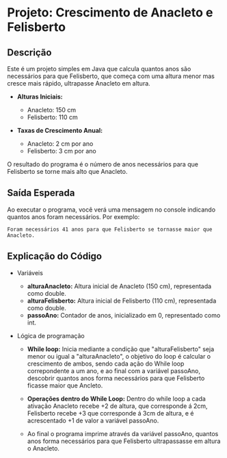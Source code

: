 # Projeto: Crescimento de Anacleto e Felisberto

## Descrição

Este é um projeto simples em Java que calcula quantos anos são necessários para que Felisberto, que começa com uma altura menor mas cresce mais rápido, ultrapasse Anacleto em altura.

- **Alturas Iniciais:**
  - Anacleto: 150 cm
  - Felisberto: 110 cm

- **Taxas de Crescimento Anual:**
  - Anacleto: 2 cm por ano
  - Felisberto: 3 cm por ano

O resultado do programa é o número de anos necessários para que Felisberto se torne mais alto que Anacleto.

## Saída Esperada

Ao executar o programa, você verá uma mensagem no console indicando quantos anos foram necessários. Por exemplo:

```
Foram necessários 41 anos para que Felisberto se tornasse maior que Anacleto.
```

## Explicação do Código

- Variáveis
	- **alturaAnacleto:** Altura inicial de Anacleto (150 cm), representada como double.
	- **alturaFelisberto:** Altura inicial de Felisberto (110 cm), representada como double.
	- **passoAno:** Contador de anos, inicializado em 0, representado como int.

- Lógica de programação

	- **While loop:** Inicia mediante a condição que "alturaFelisberto" seja menor ou igual a "alturaAnacleto", o objetivo do loop é calcular o crescimento de ambos, sendo cada ação do While loop correpondente a um ano, e ao final com a variável passoAno, descobrir quantos anos forma necessários para que Felisberto ficasse maior que Ancleto.

	- **Operações dentro do While Loop:** Dentro do while loop a cada ativação Anacleto recebe +2 de altura, que corresponde á 2cm, Felisberto recebe +3 que corresponde á 3cm de altura, e é acrescentado +1 de valor a variável passoAno.

	- Ao final o programa imprime através da variável passoAno, quantos anos forma necessários para que Felisberto ultrapassasse em altura o Anacleto.
